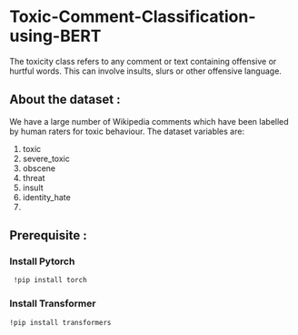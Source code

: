 # Toxic-Comment-Classification-using-BERT

The toxicity class refers to any comment or text containing offensive or hurtful words. This can involve insults, slurs or other offensive language.

## About the dataset :

We have a large number of Wikipedia comments which have been labelled by human raters for toxic behaviour. The dataset variables are:

1. toxic
2. severe_toxic
3. obscene
4. threat
5. insult
6. identity_hate
7. 
## Prerequisite :
### Install Pytorch 
```bash
 !pip install torch
```
### Install Transformer
```bash
!pip install transformers
```
